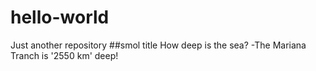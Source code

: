 # hello-world
Just another repository
##smol title
How deep is the sea?
-The Mariana Tranch is '2550 km' deep!

